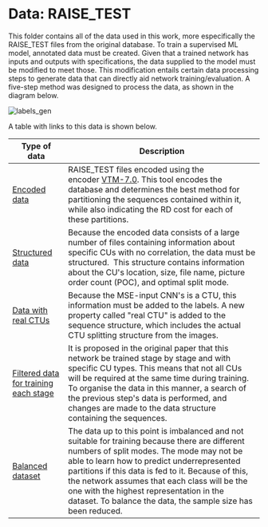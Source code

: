 # Data: RAISE_TEST

This folder contains all of the data used in this work, more especifically the RAISE_TEST files from the original database. To train a supervised ML model, annotated data must be created. Given that a trained network has inputs and outputs with specifications, the data supplied to the model must be modified to meet those. This modification entails certain data processing steps to generate data that can directly aid network training/evaluation. A five-step method was designed to process the data, as shown in the diagram below. 

![labels_gen](../../../../../../../C:/Users/Raul/Documents/GitHub/MSE-CNN-Implementations/imgs/labels_gen_method.png)

A table with links to this data is shown below. 

| Type of data |Description| 
|--------------|-----------|
| [Encoded data](https://uapt33090-my.sharepoint.com/:f:/g/personal/raulviana_ua_pt/ElxwuCMypJJGlNLhofrzqmABjAuYHZCXATWN259iEZBiig?e=jMRPw4) | RAISE_TEST files encoded using the encoder [VTM-7.0](https://github.com/tianyili2017/CPIV/blob/master/VTM-7.0_Data.zip). This tool encodes the database and determines the best method for partitioning the sequences contained within it, while also indicating the RD cost for each of these partitions. |
| [Structured data]( )| Because the encoded data consists of a large number of files containing information about specific CUs with no correlation, the data must be structured.  This structure contains information about the CU's location, size, file name, picture order count (POC), and optimal split mode. |
| [Data with real CTUs]( ) | Because the MSE-input CNN's is a CTU, this information must be added to the labels. A new property called "real CTU" is added to the sequence structure, which includes the actual CTU splitting structure from the images. |
| [Filtered data for training each stage ]( )| It is proposed in the original paper that this network be trained stage by stage and with specific CU types. This means that not all CUs will be required at the same time during training. To organise the data in this manner, a search of the previous step's data is performed, and changes are made to the data structure containing the sequences. |
| [Balanced dataset]( ) | The data up to this point is imbalanced and not suitable for training because there are different numbers of split modes. The mode may not be able to learn how to predict underrepresented partitions if this data is fed to it. Because of this, the network assumes that each class will be the one with the highest representation in the dataset. To balance the data, the sample size has been reduced. |
